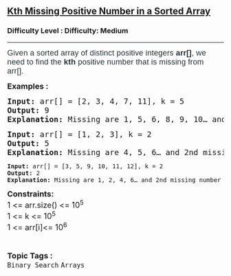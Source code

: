 <h2><a href="https://www.geeksforgeeks.org/problems/kth-missing-positive-number-in-a-sorted-array/1">Kth Missing Positive Number in a Sorted Array</a></h2><h3>Difficulty Level : Difficulty: Medium</h3><hr><div class="problems_problem_content__Xm_eO"><p><span style="box-sizing: border-box; margin: 0px; padding: 0px; border: 0px; font-size: 18px; vertical-align: baseline; color: #273239; font-family: Nunito, sans-serif; letter-spacing: 0.162px; background-color: #ffffff;">Given a sorted array of distinct positive integers </span><strong style="box-sizing: border-box; margin: 0px; padding: 0px; border: 0px; font-size: 18px; vertical-align: baseline; color: #273239; font-family: Nunito, sans-serif; letter-spacing: 0.162px; background-color: #ffffff;"><strong style="box-sizing: border-box; margin: 0px; padding: 0px; border: 0px; vertical-align: baseline;">arr[]</strong></strong><span style="box-sizing: border-box; margin: 0px; padding: 0px; border: 0px; font-size: 18px; vertical-align: baseline; color: #273239; font-family: Nunito, sans-serif; letter-spacing: 0.162px; background-color: #ffffff;">, we need to find the <strong>kth</strong> positive number that is missing from arr[].&nbsp;&nbsp;</span></p>
<p><span style="font-size: 18px;"><strong>Examples :</strong></span></p>
<pre><span style="font-size: 18px;"><strong>Input: </strong>arr[] = [2, 3, 4, 7, 11], k = 5<br><strong>Output: </strong>9<strong>
Explanation: </strong>Missing are 1, 5, 6, 8, 9, 10… and 5th missing number is 9.</span>
</pre>
<pre><span style="font-size: 18px;"><strong>Input: </strong>arr[] = [1, 2, 3], k = 2
<strong>Output: </strong>5<strong>
Explanation: </strong>Missing are 4, 5, 6… and 2nd missing number is 5.<br></span></pre>
<pre><strong>Input: </strong>arr[] = [3, 5, 9, 10, 11, 12], k = 2
<strong>Output: </strong>2<strong>
Explanation: </strong>Missing are 1, 2, 4, 6… and 2nd missing number is 2.</pre>
<p><span style="font-size: 18px;"><strong>Constraints:</strong><br>1 &lt;= arr.size() &lt;= 10<sup>5<br></sup>1 &lt;= k &lt;= 10<sup>5</sup><br>1 &lt;= arr[i]&lt;= 10<sup>6</sup><sup><br></sup></span></p></div><br><p><span style=font-size:18px><strong>Topic Tags : </strong><br><code>Binary Search</code>&nbsp;<code>Arrays</code>&nbsp;